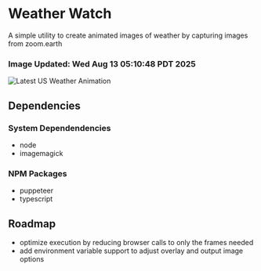 # Weather Watch

A simple utility to create animated images of weather by capturing images from zoom.earth

### Image Updated: Wed Aug 13 05:10:48 PDT 2025

![Latest US Weather Animation](animations/2025-08-13.webp)

## Dependencies
### System Dependendencies
* node
* imagemagick
### NPM Packages
* puppeteer
* typescript

## Roadmap
* optimize execution by reducing browser calls to only the frames needed
* add environment variable support to adjust overlay and output image options
